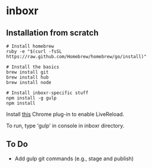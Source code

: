 inboxr
======

## Installation from scratch
```
# Install homebrew
ruby -e "$(curl -fsSL https://raw.github.com/Homebrew/homebrew/go/install)"

# Install the basics
brew install git
brew install hub
brew install node

# Install inboxr-specific stuff
npm install -g gulp
npm install
```

Install [this](https://chrome.google.com/webstore/detail/livereload/jnihajbhpnppcggbcgedagnkighmdlei?hl=en) Chrome plug-in to enable LiveReload.

To run, type 'gulp' in console in inboxr directory.

## To Do
- Add gulp git commands (e.g., stage and publish)